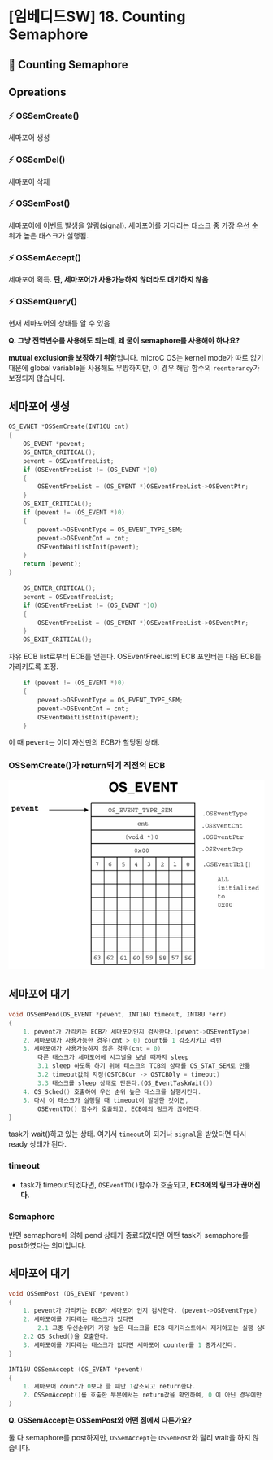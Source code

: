 # [임베디드SW] 18. Counting Semaphore

<aside>

# 💖 Counting Semaphore

</aside>

## Opreations

### ⚡ OSSemCreate()

세마포어 생성

### ⚡ OSSemDel()

세마포어 삭제

### ⚡ OSSemPost()

세마포어에 이벤트 발생을 알림(signal). 세마포어를 기다리는 태스크 중 가장 우선 순위가 높은 태스크가 실행됨.

### ⚡ OSSemAccept()

세마포어 획득. **단, 세마포어가 사용가능하지 않더라도 대기하지 않음**

### ⚡ OSSemQuery()

현재 세마포어의 상태를 알 수 있음

<aside>

**Q. 그냥 전역변수를 사용해도 되는데, 왜 굳이 semaphore를 사용해야 하나요?**

**mutual exclusion을 보장하기 위함**입니다. microC OS는 kernel mode가 따로 없기 때문에 global variable을 사용해도 무방하지만, 이 경우 해당 함수의 `reenterancy`가 보정되지 않습니다.

</aside>

## 세마포어 생성

```c
OS_EVNET *OSSemCreate(INT16U cnt)
{
    OS_EVENT *pevent;
    OS_ENTER_CRITICAL();
    pevent = OSEventFreeList;
    if (OSEventFreeList != (OS_EVENT *)0)
    {
        OSEventFreeList = (OS_EVENT *)OSEventFreeList->OSEventPtr;
    }
    OS_EXIT_CRITICAL();
    if (pevent != (OS_EVENT *)0)
    {
        pevent->OSEventType = OS_EVENT_TYPE_SEM;
        pevent->OSEventCnt = cnt;
        OSEventWaitListInit(pevent);
    }
    return (pevent);
}
```

```c
    OS_ENTER_CRITICAL();
    pevent = OSEventFreeList;
    if (OSEventFreeList != (OS_EVENT *)0)
    {
        OSEventFreeList = (OS_EVENT *)OSEventFreeList->OSEventPtr;
    }
    OS_EXIT_CRITICAL();
```

자유 ECB list로부터 ECB를 얻는다. OSEventFreeList의 ECB 포인터는 다음 ECB를 가리키도록 조정.

```c
    if (pevent != (OS_EVENT *)0)
    {
        pevent->OSEventType = OS_EVENT_TYPE_SEM;
        pevent->OSEventCnt = cnt;
        OSEventWaitListInit(pevent);
    }
```

이 때 pevent는 이미 자신만의 ECB가 할당된 상태.

### OSSemCreate()가 return되기 직전의 ECB

![image.png](image%2036.png)

## 세마포어 대기

```c
void OSSemPend(OS_EVENT *pevent, INT16U timeout, INT8U *err)
{
    1. pevent가 가리키는 ECB가 세마포어인지 검사한다.(pevent->OSEventType)
    2. 세마포어가 사용가능한 경우(cnt > 0) count를 1 감소시키고 리턴
    3. 세마포어가 사용가능하지 않은 경우(cnt = 0)
        다른 태스크가 세마포어에 시그널을 보낼 때까지 sleep
        3.1 sleep 하도록 하기 위해 태스크의 TCB의 상태를 OS_STAT_SEM로 만듦
        3.2 timeout값의 지정(OSTCBCur -> OSTCBDly = timeout)
        3.3 태스크를 sleep 상태로 만든다.(OS_EventTaskWait())
    4. OS_Sched() 호출하여 우선 순위 높은 태스크를 실행시킨다.
    5. 다시 이 태스크가 실행될 때 timeout이 발생한 것이면,
        OSEventTO() 함수가 호출되고, ECB에의 링크가 끊어진다.
}
```

task가 wait()하고 있는 상태. 여기서 `timeout`이 되거나 `signal`을 받았다면 다시 ready 상태가 된다.

### timeout

- task가 timeout되었다면, `OSEventTO()`함수가 호출되고, **ECB에의 링크가 끊어진다.**

### Semaphore

반면 semaphore에 의해 pend 상태가 종료되었다면 어떤 task가 semaphore를 post하였다는 의미입니다.

## 세마포어 대기

```c
void OSSemPost (OS_EVENT *pevent)
{
    1. pevent가 가리키는 ECB가 세마포어 인지 검사한다. (pevent->OSEventType)
    2. 세마포어를 기다리는 태스크가 있다면
        2.1 그중 우선순위가 가장 높은 태스크를 ECB 대기리스트에서 제거하고는 실행 상태를 만든다. <OS_EventTaskRdy() 함수 호출>
    2.2 OS_Sched()을 호출한다.
    3. 세마포어를 기다리는 태스크가 없다면 세마포어 counter를 1 증가시킨다.
}
```

```c
INT16U OSSemAccept (OS_EVENT *pevent)
{
    1. 세마포어 count가 0보다 클 때만 1감소되고 return한다.
    2. OSSemAccept()를 호출한 부분에서는 return값을 확인하여, 0 이 아닌 경우에만 자원을 할당받아 사용한다.
}
```

<aside>

**Q. OSSemAccept는 OSSemPost와 어떤 점에서 다른가요?**

둘 다 semaphore를 post하지만, `OSSemAccept`는 `OSSemPost`와 달리 wait을 하지 않습니다.

</aside>